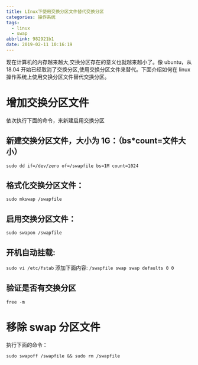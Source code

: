 ```yaml
---
title: LInux下使用交换分区文件替代交换分区
categories: 操作系统
tags:
  - linux
  - swap
abbrlink: 982921b1
date: 2019-02-11 10:16:19
---
```


现在计算机的内存越来越大,交换分区存在的意义也就越来越小了。像 ubuntu，从 18.04 开始已经取消了交换分区,使用交换分区文件来替代。下面介绍如何在 linux 操作系统上使用交换分区文件替代交换分区。

# 增加交换分区文件

依次执行下面的命令，来新建启用交换分区

## 新建交换分区文件，大小为 1G：（bs\*count=文件大小）

`sudo dd if=/dev/zero of=/swapfile bs=1M count=1024`

## 格式化交换分区文件：

`sudo mkswap /swapfile`

## 启用交换分区文件：

`sudo swapon /swapfile`

## 开机自动挂载:

`sudo vi /etc/fstab`
添加下面内容:
`/swapfile swap swap defaults 0 0`

## 验证是否有交换分区

`free -m`

# 移除 swap 分区文件

执行下面的命令：

`sudo swapoff /swapfile && sudo rm /swapfile`
